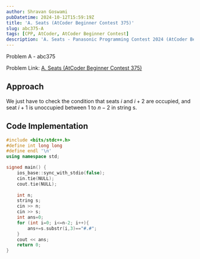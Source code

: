 ```yaml
---
author: Shravan Goswami
pubDatetime: 2024-10-12T15:59:19Z
title: 'A. Seats (AtCoder Beginner Contest 375)'
slug: abc375-A
tags: [CPP, AtCoder, AtCoder Beginner Contest]
description: 'A. Seats - Panasonic Programming Contest 2024 (AtCoder Beginner Contest 375)'
---
```


<p class="hidden">Problem A - abc375</p>

Problem Link: [A. Seats (AtCoder Beginner Contest 375)](https://atcoder.jp/contests/abc375/tasks/abc375_a)

## Approach
We just have to check the condition that seats $i$ and $i+2$ are occupied, and seat $i+1$ is unoccupied between $1$ to $n-2$ in string s.

## Code Implementation

```cpp
#include <bits/stdc++.h>
#define int long long
#define endl '\n'
using namespace std;

signed main() {
    ios_base::sync_with_stdio(false);
    cin.tie(NULL);
    cout.tie(NULL);
    
    int n;
    string s;
    cin >> n;
    cin >> s;
    int ans=0;
    for (int i=0; i<=n-2; i++){
        ans+=s.substr(i,3)=="#.#";
    }
    cout << ans;
    return 0;   
}
```